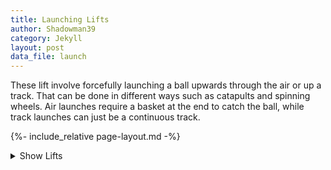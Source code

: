 ```yaml
---
title: Launching Lifts
author: Shadowman39
category: Jekyll
layout: post
data_file: launch
---
```


These lift involve forcefully launching a ball upwards through the air or up a track. That can be done in different ways such as catapults and spinning wheels. Air launches require a basket at the end to catch the ball, while track launches can just be a continuous track.

{%- include_relative page-layout.md -%}

<details id="lift-types-details">
    <summary>Show Lifts</summary>
    {% include_relative nav-cards.md %}
</details>